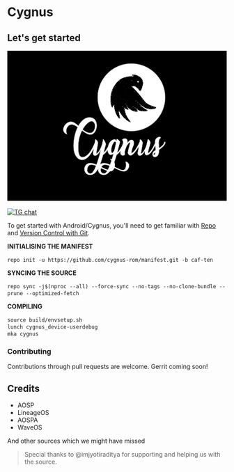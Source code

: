 # Cygnus


## Let's get started

![Cygnus](Cygnus-06.jpg)

[![TG chat](https://img.shields.io/badge/Support-Telegram-%23e52c5f.svg?style=for-the-badge&logo=telegram&&labelColor=121217)](https://t.me/cygnusos)

To get started with Android/Cygnus, you'll need to get
familiar with [Repo](https://source.android.com/source/using-repo.html) and [Version Control with Git](https://source.android.com/source/version-control.html).

**INITIALISING THE MANIFEST**
```
repo init -u https://github.com/cygnus-rom/manifest.git -b caf-ten
```

**SYNCING THE SOURCE**
```
repo sync -j$(nproc --all) --force-sync --no-tags --no-clone-bundle --prune --optimized-fetch
```


**COMPILING**


```
source build/envsetup.sh
lunch cygnus_device-userdebug
mka cygnus
```

### Contributing

Contributions through pull requests are welcome.
Gerrit coming soon!

## Credits

- AOSP
- LineageOS
- AOSPA
- WaveOS

And other sources which we might have missed

> Special thanks to @imjyotiraditya for supporting and helping us with the source.


